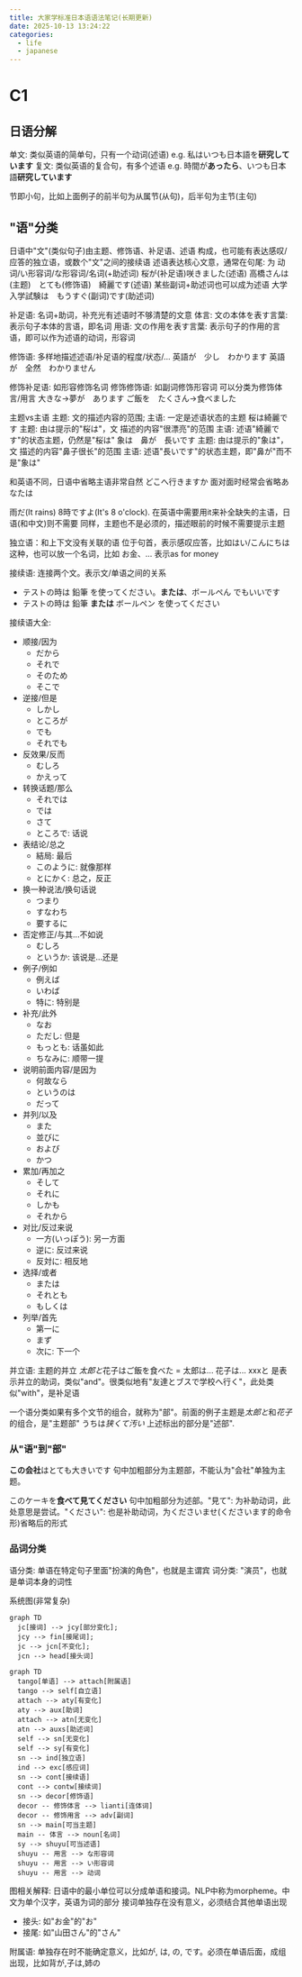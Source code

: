 ```yaml
---
title: 大家学标准日本语语法笔记(长期更新)
date: 2025-10-13 13:24:22
categories:
  - life
  - japanese
---
```


# C1
## 日语分解
单文: 类似英语的简单句，只有一个动词(述语)
e.g. 私はいつも日本語を**研究しています**
复文: 类似英语的复合句，有多个述语
e.g. 時間が**あったら**、いつも日本語**研究しています**

节即小句，比如上面例子的前半句为从属节(从句)，后半句为主节(主句)


## "语"分类
日语中"文"(类似句子)由主题、修饰语、补足语、述语 构成，也可能有表达感叹/应答的独立语，或数个"文"之间的接续语
述语表达核心文意，通常在句尾: 为 动词/い形容词/な形容词/名词(+助述词)
桜が(补足语)咲きました(述语)
高橋さんは(主题)　とても(修饰语)　綺麗です(述语)
某些副词+助述词也可以成为述语
大学入学試験は　もうすぐ(副词)です(助述词)

补足语: 名词+助词，补充光有述语时不够清楚的文意
体言: 文の本体を表す言葉: 表示句子本体的言语，即名词
用语: 文の作用を表す言葉: 表示句子的作用的言语，即可以作为述语的动词，形容词

修饰语: 多样地描述述语/补足语的程度/状态/...
英語が　少し　わかります
英語が　全然　わかりません

修饰补足语: 如形容修饰名词
修饰修饰语: 如副词修饰形容词
可以分类为修饰体言/用言
大きな->夢が　あります
ご飯を　たくさん->食べました

主题vs主语
主题: 文的描述内容的范围; 主语: 一定是述语状态的主题
桜は綺麗です
主题: 由は提示的"桜は"，文 描述的内容"很漂亮"的范围
主语: 述语"綺麗です"的状态主题，仍然是"桜は"
象は　鼻が　長いです
主题: 由は提示的"象は"，文 描述的内容"鼻子很长"的范围
主语: 述语"長いです"的状态主题，即"鼻が"而不是"象は"

和英语不同，日语中省略主语非常自然
どこへ行きますか
面对面时经常会省略あなたは

雨だ(It rains)
8時ですよ(It's 8 o'clock). 
在英语中需要用it来补全缺失的主语，日语(和中文)则不需要
同样，主题也不是必须的，描述眼前的时候不需要提示主题

独立语：和上下文没有关联的语
位于句首，表示感叹应答，比如はい/こんにちは这种，也可以放一个名词，比如
お金、... 表示as for money

接续语: 连接两个文。表示文/单语之间的关系
* テストの時は 鉛筆 を使ってください。**または**、ボールペん でもいいです
* テストの時は 鉛筆 **または** ボールペン を使ってください

接续语大全:
* 顺接/因为
  * だから
  * それで
  * そのため
  * そこで
* 逆接/但是
  * しかし
  * ところが
  * でも
  * それでも
* 反效果/反而
  * むしろ
  * かえって
* 转换话题/那么
  * それでは
  * では
  * さて
  * ところで: 话说
* 表结论/总之
  * 結局: 最后
  * このように: 就像那样
  * とにかく: 总之，反正
* 换一种说法/换句话说
  * つまり
  * すなわち
  * 要するに
* 否定修正/与其...不如说
  * むしろ
  * というか: 该说是...还是
* 例子/例如
  * 例えば
  * いわば
  * 特に: 特别是
* 补充/此外
  * なお
  * ただし: 但是
  * もっとも: 话虽如此
  * ちなみに: 顺带一提
* 说明前面内容/是因为
  * 何故なら
  * というのは
  * だって
* 并列/以及
  * また
  * 並びに
  * および
  * かつ
* 累加/再加之
  * そして
  * それに
  * しかも
  * それから
* 对比/反过来说
  * 一方(いっぽう): 另一方面
  * 逆に: 反过来说
  * 反対に: 相反地
* 选择/或者
  * または
  * それとも
  * もしくは
* 列举/首先
  * 第一に
  * まず
  * 次に: 下一个

并立语: 主题的并立
*太郎と*花子はご飯を食べた = 太郎は... 花子は...
xxxと 是表示并立的助词，类似"and"。很类似地有"友達とブスで学校へ行く"，此处类似"with"，是补足语

一个语分类如果有多个文节的组合，就称为"部"。前面的例子主题是*太郎と*和*花子*的组合，是"主题部"
うちは*狭くて汚い*
上述标出的部分是"述部".

### 从"语"到"部"
**この会社**はとても大きいです
句中加粗部分为主题部，不能认为"会社"单独为主题。

このケーキを**食べて見てください**
句中加粗部分为述部。"見て": 为补助动词，此处意思是尝试。"ください": 也是补助动词，为くださいませ(くださいます的命令形)省略后的形式

### 品词分类
语分类: 单语在特定句子里面"扮演的角色"，也就是主谓宾
词分类: "演员"，也就是单词本身的词性

系统图(非常复杂)
```mermaid
graph TD
  jc[接词] --> jcy[部分变化];
  jcy --> fin[接尾词];
  jc --> jcn[不变化];
  jcn --> head[接头词]
```
```mermaid
graph TD
  tango[单语] --> attach[附属语]
  tango --> self[自立语]
  attach --> aty[有变化]
  aty --> aux[助词]
  attach --> atn[无变化]
  atn --> auxs[助述词]
  self --> sn[无变化]
  self --> sy[有变化]
  sn --> ind[独立语]
  ind --> exc[感应词]
  sn --> cont[接续语]
  cont --> contw[接续词]
  sn --> decor[修饰语]
  decor -- 修饰体言 --> lianti[连体词]
  decor -- 修饰用言 --> adv[副词]
  sn --> main[可当主题]
  main -- 体言 --> noun[名词]
  sy --> shuyu[可当述语]
  shuyu -- 用言 --> な形容词
  shuyu -- 用言 --> い形容词
  shuyu -- 用言 --> 动词
```

图相关解释: 
日语中的最小单位可以分成单语和接词。NLP中称为morpheme。中文为单个汉字，英语为词的部分
接词单独存在没有意义，必须结合其他单语出现
* 接头: 如"お金"的"お"
* 接尾: 如"山田さん"的"さん"

附属语: 单独存在时不能确定意义，比如が, は, の, です。必须在单语后面，成组出现，比如背が,子は,姉の

